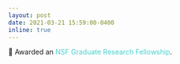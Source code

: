 ```yaml
---
layout: post
date: 2021-03-21 15:59:00-0400
inline: true
---
```


:tada: Awarded an <span style="color:MediumTurquoise">NSF Graduate Research Fellowship</span>.
